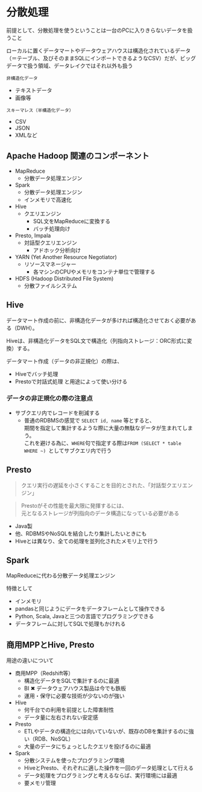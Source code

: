 # 分散処理

前提として、分散処理を使うということは一台のPCに入りきらないデータを扱うこと

ローカルに置くデータマートやデータウェアハウスは構造化されているデータ（＝テーブル、及びそのままSQLにインポートできるようなCSV）だが、ビッグデータで扱う領域、データレイクではそれ以外も扱う

`非構造化データ`
- テキストデータ
- 画像等

`スキーマレス（半構造化データ）`
- CSV
- JSON
- XMLなど

## Apache Hadoop 関連のコンポーネント

- MapReduce
  - 分散データ処理エンジン
- Spark
  - 分散データ処理エンジン
  - インメモリで高速化
- Hive
  - クエリエンジン
    - SQL文をMapReduceに変換する
    - バッチ処理向け
- Presto, Impala
  - 対話型クエリエンジン
    - アドホック分析向け
- YARN (Yet Another Resource Negotiator)
  - リソースマネージャー
    - 各マシンのCPUやメモリをコンテナ単位で管理する
- HDFS (Hadoop Distributed File System)
  - 分散ファイルシステム

## Hive

データマート作成の前に、非構造化データが多ければ構造化させておく必要がある（DWH）。

Hiveは、非構造化データをSQL文で構造化（列指向ストレージ：ORC形式に変換）する。

データマート作成（データの非正規化）の際は、
- Hiveでバッチ処理
- Prestoで対話式処理
と用途によって使い分ける

### データの非正規化の際の注意点

- サブクエリ内でレコードを削減する
  - 普通のRDBMSの感覚で `SELECT id, name` 等とすると、  
    期間を指定して集計するような際に大量の無駄なデータが生まれてしまう。  
    これを避ける為に、`WHERE`句で指定する際は`FROM (SELECT * table WHERE ~) `としてサブクエリ内で行う

## Presto

>クエリ実行の遅延を小さくすることを目的とされた、「対話型クエリエンジン」

>Prestoがその性能を最大限に発揮するには、  
元となるストレージが列指向のデータ構造になっている必要がある

- Java製
- 他、RDBMSやNoSQLを結合したり集計したいときにも
- Hiveとは異なり、全ての処理を並列化されたメモリ上で行う

## Spark

MapReduceに代わる分散データ処理エンジン

特徴として
- インメモリ
- pandasと同じようにデータをデータフレームとして操作できる
- Python, Scala, Javaと三つの言語でプログラミングできる
- データフレームに対してSQLで処理もかけれる

## 商用MPPとHive, Presto

用途の違いについて

- 商用MPP（Redshift等）
  - 構造化データをSQLで集計するのに最適
  - BI ✖ データウェアハウス製品は今でも鉄板
  - 運用・保守に必要な技術が少ないのが強い
- Hive
  - 何千台での利用を前提とした障害耐性
  - データ量に左右されない安定感
- Presto
  - ETLやデータの構造化には向いていないが、既存のDBを集計するのに強い（RDB、NoSQL）
  - 大量のデータにちょっとしたクエリを投げるのに最適
- Spark
  - 分散システムを使ったプログラミング環境
  - HiveとPresto、それぞれに適した操作を一回のデータ処理として行える
  - データ処理をプログラミングと考えるならば、実行環境には最適
  - 要メモリ管理